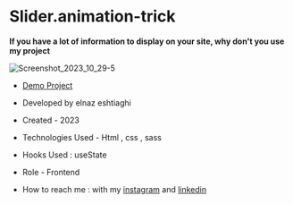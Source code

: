 # Slider.animation-trick
**If you have a lot of information to display on your site, why don't you use my project**

![Screenshot_2023_10_29-5](https://github.com/elnaz-eshtiaghi/trick.11-transform-/assets/146030206/dba46e19-575e-4610-82ee-22fda00d9691)
- [Demo Project]( https://elnaz-eshtiaghi.github.io/slider.animation-trick/)

- Developed by elnaz eshtiaghi

- Created - 2023

- Technologies Used - Html , css , sass

- Hooks Used : useState 

- Role - Frontend

- How to reach me : with my [instagram](https://www.instagram.com/elnaz_eshtiaghi) and [linkedin](https://www.linkedin.com/in/elnaz-eshtiaghi-936832290/)
